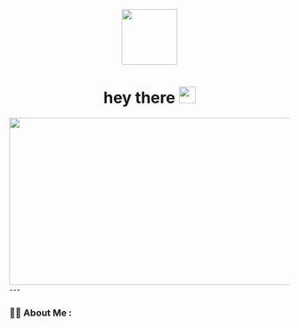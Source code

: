 <div id="header" align="center">
  <img src="https://media.giphy.com/media/v1.Y2lkPTc5MGI3NjExcnYyYmZqaWdsbHltbHhhdW8xMzY4MHdoZjg5NWUweGdrYTBjaWVkaCZlcD12MV9naWZzX3NlYXJjaCZjdD1n/A06UFEx8jxEwU/giphy.gif" width="100"/>
</div>
<h1 align="center">
  hey there
  <img src="https://media.giphy.com/media/hvRJCLFzcasrR4ia7z/giphy.gif" width="30px"/>
</h1>
<div align="center">
  <img src="https://media.giphy.com/media/dWesBcTLavkZuG35MI/giphy.gif" width="600" height="300"/>
</div>
---

### :man_technologist: About Me :

<!--
**dr-divago/dr-divago** is a ✨ _special_ ✨ repository because its `README.md` (this file) appears on your GitHub profile.

Here are some ideas to get you started:

- 🔭 I’m currently working on ...
- 🌱 I’m currently learning ...
- 👯 I’m looking to collaborate on ...
- 🤔 I’m looking for help with ...
- 💬 Ask me about ...
- 📫 How to reach me: ...
- 😄 Pronouns: ...
- ⚡ Fun fact: ...
-->
